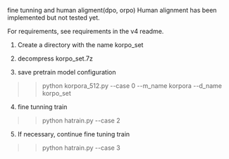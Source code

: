 fine tunning and human aligment(dpo, orpo)
Human alignment has been implemented but not tested yet.

For requirements, see requirements in the v4 readme.

1. Create a directory with the name korpo_set

2. decompress korpo_set.7z

3. save pretrain model configuration
>> python korpora_512.py --case 0 --m_name korpora --d_name korpo_set

4. fine tunning train
>> python hatrain.py --case 2

5. If necessary, continue fine tuning train
>> python hatrain.py --case 3
